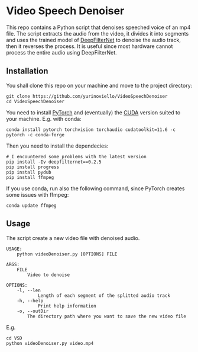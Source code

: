 # Video Speech Denoiser

This repo contains a Python script that denoises speeched voice of an mp4 file. The script extracts the audio from the video, it divides it into segments and uses the trained model of [DeepFilterNet](https://github.com/Rikorose/DeepFilterNet) to denoise the audio track, then it reverses the process. It is useful since most hardware cannot process the entire audio using DeepFilterNet.

## Installation

You shall clone this repo on your machine and move to the project directory:
```shell
git clone https://github.com/yurinoviello/VideoSpeechDenoiser
cd VideoSpeechDenoiser
```

You need to install [PyTorch](https://pytorch.org/get-started/locally/) and (eventually) the [CUDA](https://developer.nvidia.com/cuda-zone) version suited to your machine. E.g. with conda:
```shell
conda install pytorch torchvision torchaudio cudatoolkit=11.6 -c pytorch -c conda-forge
```

Then you need to install the dependecies:
```shell
# I encountered some problems with the latest version
pip install -Iv deepfilternet==0.2.5
pip install progress
pip install pydub
pip install ffmpeg
```
If you use conda, run also the following command, since PyTorch creates some issues with ffmpeg:
```shell
conda update ffmpeg
```
## Usage

The script create a new video file with denoised audio.
```
USAGE:
    python videoDenoiser.py [OPTIONS] FILE

ARGS:
    FILE
    	Video to denoise

OPTIONS:
    -l, --len
            Length of each segment of the splitted audio track
    -h, --help
            Print help information
    -o, --outDir
        The directory path where you want to save the new video file
```
E.g.
```shell
cd VSD
python videoDenoiser.py video.mp4
```
